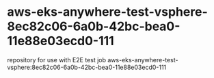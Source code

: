 # aws-eks-anywhere-test-vsphere-8ec82c06-6a0b-42bc-bea0-11e88e03ecd0-111
repository for use with E2E test job aws-eks-anywhere-test-vsphere:8ec82c06-6a0b-42bc-bea0-11e88e03ecd0-111
